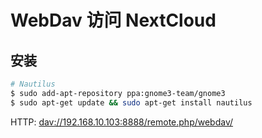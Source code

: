 # WebDav 访问 NextCloud

## 安装

```bash
# Nautilus
$ sudo add-apt-repository ppa:gnome3-team/gnome3
$ sudo apt-get update && sudo apt-get install nautilus
```

HTTP: <dav://192.168.10.103:8888/remote.php/webdav/>